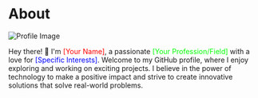 # About

<img src="![𝐒𝐀𝐒𝐔𝐊𝐄](https://github.com/sec-fortress/sec-fortress.github.io/assets/132317714/8cb65d10-da80-4092-9cde-90a93423eff6)" alt="Profile Image">

Hey there! 👋 I'm <span style="color: #ff0000;">[Your Name]</span>, a passionate <span style="color: #00ff00;">[Your Profession/Field]</span> with a love for <span style="color: #0000ff;">[Specific Interests]</span>. Welcome to my GitHub profile, where I enjoy exploring and working on exciting projects. I believe in the power of technology to make a positive impact and strive to create innovative solutions that solve real-world problems.
